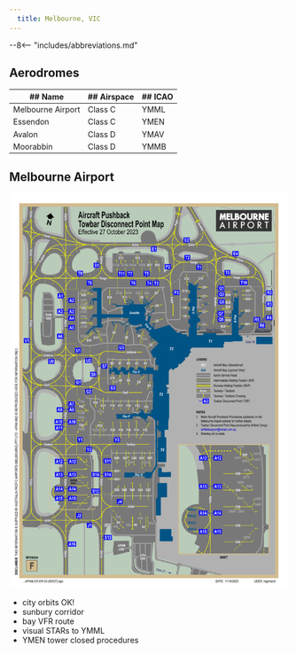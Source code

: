 ```yaml
---
  title: Melbourne, VIC
---
```


--8<-- "includes/abbreviations.md"

## Aerodromes
|## Name        |## Airspace        |## ICAO            |
|-----------|---------------|---------------|
| Melbourne Airport | Class C | YMML |
| Essendon | Class C | YMEN |
| Avalon | Class D | YMAV |
| Moorabbin | Class D | YMMB |

## Melbourne Airport
![alt text](APAM-CA-DR-03-2501[F]-1.png)

- city orbits OK!
- sunbury corridor
- bay VFR route
- visual STARs to YMML
- YMEN tower closed procedures